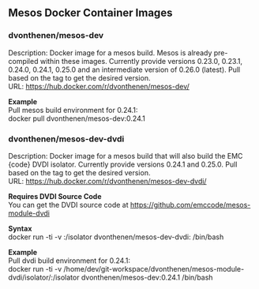 ## Mesos Docker Container Images

### dvonthenen/mesos-dev
Description: Docker image for a mesos build. Mesos is already pre-compiled within these images. Currently provide versions 0.23.0, 0.23.1, 0.24.0, 0.24.1, 0.25.0 and an intermediate version of 0.26.0 (latest). Pull based on the tag to get the desired version.  
URL: https://hub.docker.com/r/dvonthenen/mesos-dev/

**Example**  
Pull mesos build environment for 0.24.1:  
docker pull dvonthenen/mesos-dev:0.24.1


### dvonthenen/mesos-dev-dvdi
Description: Docker image for a mesos build that will also build the EMC {code} DVDI isolator. Currently provide versions 0.24.1 and 0.25.0. Pull based on the tag to get the desired version.  
URL: https://hub.docker.com/r/dvonthenen/mesos-dev-dvdi/

**Requires DVDI Source Code**  
You can get the DVDI source code at https://github.com/emccode/mesos-module-dvdi

**Syntax**  
docker run -ti -v <location of your DVDI source>:/isolator dvonthenen/mesos-dev-dvdi:<mesos version> /bin/bash

**Example**  
Pull dvdi build environment for 0.24.1:  
docker run -ti -v /home/dev/git-workspace/dvonthenen/mesos-module-dvdi/isolator/:/isolator dvonthenen/mesos-dev:0.24.1 /bin/bash
